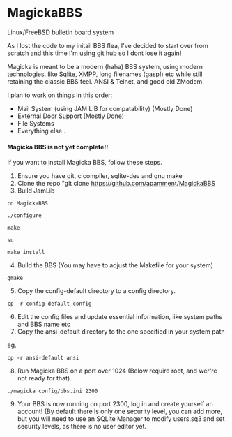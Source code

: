 # MagickaBBS
Linux/FreeBSD bulletin board system

As I lost the code to my initail BBS flea, I've decided to start over from scratch and this time I'm using git hub so I dont
lose it again!

Magicka is meant to be a modern (haha) BBS system, using modern technologies, like Sqlite, XMPP, long filenames (gasp!) etc
while still retaining the classic BBS feel. ANSI & Telnet, and good old ZModem.



I plan to work on things in this order:

* Mail System (using JAM LIB for compatability) (Mostly Done)
* External Door Support (Mostly Done)
* File Systems
* Everything else..

#### Magicka BBS is not yet complete!!

If you want to install Magicka BBS, follow these steps.

1. Ensure you have git, c compiler, sqlite-dev and gnu make
2. Clone the repo "git clone https://github.com/apamment/MagickaBBS
3. Build JamLib

  `cd MagickaBBS`
  
  `./configure`
  
  `make`
  
  `su`
  
  `make install`
  
4. Build the BBS (You may have to adjust the Makefile for your system)

  `gmake`
  
5. Copy the config-default directory to a config directory.

  `cp -r config-default config`

6. Edit the config files and update essential information, like system paths and BBS name etc
7. Copy the ansi-default directory to the one specified in your system path

  eg.
  
  `cp -r ansi-default ansi`
  
8. Run Magicka BBS on a port over 1024 (Below require root, and wer're not ready for that).

  `./magicka config/bbs.ini 2300`
  
9. Your BBS is now running on port 2300, log in and create yourself an account! (By default there is only one
security level, you can add more, but you will need to use an SQLite Manager to modify users.sq3 and set security levels, as there is no user editor yet.
